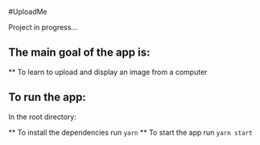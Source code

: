 #UploadMe

Project in progress...

## The main goal of the app is:

** To learn to upload and display an image from a computer

## To run the app:

In the root directory:

** To install the dependencies run ```yarn``` 
** To start the app run ```yarn start```
